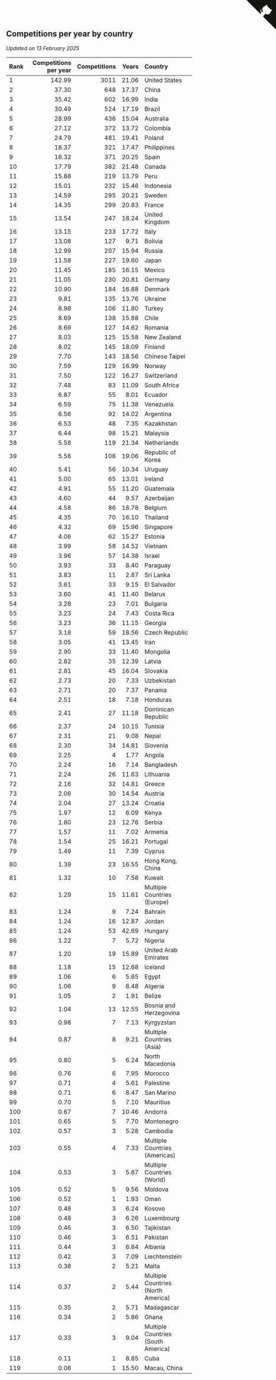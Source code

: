 ## Competitions per year by country

*Updated on 13 February 2025*

| Rank | Competitions per year | Competitions | Years | Country |
| :--- | ---: | ---: | ---: | :--- |
| 1 | 142.99 | 3011 | 21.06 | United States |
| 2 | 37.30 | 648 | 17.37 | China |
| 3 | 35.42 | 602 | 16.99 | India |
| 4 | 30.49 | 524 | 17.19 | Brazil |
| 5 | 28.99 | 436 | 15.04 | Australia |
| 6 | 27.12 | 372 | 13.72 | Colombia |
| 7 | 24.79 | 481 | 19.41 | Poland |
| 8 | 18.37 | 321 | 17.47 | Philippines |
| 9 | 18.32 | 371 | 20.25 | Spain |
| 10 | 17.79 | 382 | 21.48 | Canada |
| 11 | 15.88 | 219 | 13.79 | Peru |
| 12 | 15.01 | 232 | 15.46 | Indonesia |
| 13 | 14.59 | 295 | 20.21 | Sweden |
| 14 | 14.35 | 299 | 20.83 | France |
| 15 | 13.54 | 247 | 18.24 | United Kingdom |
| 16 | 13.15 | 233 | 17.72 | Italy |
| 17 | 13.08 | 127 | 9.71 | Bolivia |
| 18 | 12.99 | 207 | 15.94 | Russia |
| 19 | 11.58 | 227 | 19.60 | Japan |
| 20 | 11.45 | 185 | 16.15 | Mexico |
| 21 | 11.05 | 230 | 20.81 | Germany |
| 22 | 10.90 | 184 | 16.88 | Denmark |
| 23 | 9.81 | 135 | 13.76 | Ukraine |
| 24 | 8.98 | 106 | 11.80 | Turkey |
| 25 | 8.69 | 138 | 15.88 | Chile |
| 26 | 8.69 | 127 | 14.62 | Romania |
| 27 | 8.03 | 125 | 15.58 | New Zealand |
| 28 | 8.02 | 145 | 18.09 | Finland |
| 29 | 7.70 | 143 | 18.56 | Chinese Taipei |
| 30 | 7.59 | 129 | 16.99 | Norway |
| 31 | 7.50 | 122 | 16.27 | Switzerland |
| 32 | 7.48 | 83 | 11.09 | South Africa |
| 33 | 6.87 | 55 | 8.01 | Ecuador |
| 34 | 6.59 | 75 | 11.38 | Venezuela |
| 35 | 6.56 | 92 | 14.02 | Argentina |
| 36 | 6.53 | 48 | 7.35 | Kazakhstan |
| 37 | 6.44 | 98 | 15.21 | Malaysia |
| 38 | 5.58 | 119 | 21.34 | Netherlands |
| 39 | 5.56 | 106 | 19.06 | Republic of Korea |
| 40 | 5.41 | 56 | 10.34 | Uruguay |
| 41 | 5.00 | 65 | 13.01 | Ireland |
| 42 | 4.91 | 55 | 11.20 | Guatemala |
| 43 | 4.60 | 44 | 9.57 | Azerbaijan |
| 44 | 4.58 | 86 | 18.78 | Belgium |
| 45 | 4.35 | 70 | 16.10 | Thailand |
| 46 | 4.32 | 69 | 15.96 | Singapore |
| 47 | 4.06 | 62 | 15.27 | Estonia |
| 48 | 3.99 | 58 | 14.52 | Vietnam |
| 49 | 3.96 | 57 | 14.38 | Israel |
| 50 | 3.93 | 33 | 8.40 | Paraguay |
| 51 | 3.83 | 11 | 2.87 | Sri Lanka |
| 52 | 3.61 | 33 | 9.15 | El Salvador |
| 53 | 3.60 | 41 | 11.40 | Belarus |
| 54 | 3.28 | 23 | 7.01 | Bulgaria |
| 55 | 3.23 | 24 | 7.43 | Costa Rica |
| 56 | 3.23 | 36 | 11.15 | Georgia |
| 57 | 3.18 | 59 | 18.56 | Czech Republic |
| 58 | 3.05 | 41 | 13.45 | Iran |
| 59 | 2.90 | 33 | 11.40 | Mongolia |
| 60 | 2.82 | 35 | 12.39 | Latvia |
| 61 | 2.81 | 45 | 16.04 | Slovakia |
| 62 | 2.73 | 20 | 7.33 | Uzbekistan |
| 63 | 2.71 | 20 | 7.37 | Panama |
| 64 | 2.51 | 18 | 7.18 | Honduras |
| 65 | 2.41 | 27 | 11.18 | Dominican Republic |
| 66 | 2.37 | 24 | 10.15 | Tunisia |
| 67 | 2.31 | 21 | 9.08 | Nepal |
| 68 | 2.30 | 34 | 14.81 | Slovenia |
| 69 | 2.25 | 4 | 1.77 | Angola |
| 70 | 2.24 | 16 | 7.14 | Bangladesh |
| 71 | 2.24 | 26 | 11.63 | Lithuania |
| 72 | 2.16 | 32 | 14.81 | Greece |
| 73 | 2.06 | 30 | 14.54 | Austria |
| 74 | 2.04 | 27 | 13.24 | Croatia |
| 75 | 1.97 | 12 | 6.09 | Kenya |
| 76 | 1.80 | 23 | 12.76 | Serbia |
| 77 | 1.57 | 11 | 7.02 | Armenia |
| 78 | 1.54 | 25 | 16.21 | Portugal |
| 79 | 1.49 | 11 | 7.39 | Cyprus |
| 80 | 1.39 | 23 | 16.55 | Hong Kong, China |
| 81 | 1.32 | 10 | 7.58 | Kuwait |
| 82 | 1.29 | 15 | 11.61 | Multiple Countries (Europe) |
| 83 | 1.24 | 9 | 7.24 | Bahrain |
| 84 | 1.24 | 16 | 12.87 | Jordan |
| 85 | 1.24 | 53 | 42.69 | Hungary |
| 86 | 1.22 | 7 | 5.72 | Nigeria |
| 87 | 1.20 | 19 | 15.89 | United Arab Emirates |
| 88 | 1.18 | 15 | 12.68 | Iceland |
| 89 | 1.06 | 6 | 5.65 | Egypt |
| 90 | 1.06 | 9 | 8.48 | Algeria |
| 91 | 1.05 | 2 | 1.91 | Belize |
| 92 | 1.04 | 13 | 12.55 | Bosnia and Herzegovina |
| 93 | 0.98 | 7 | 7.13 | Kyrgyzstan |
| 94 | 0.87 | 8 | 9.21 | Multiple Countries (Asia) |
| 95 | 0.80 | 5 | 6.24 | North Macedonia |
| 96 | 0.76 | 6 | 7.95 | Morocco |
| 97 | 0.71 | 4 | 5.61 | Palestine |
| 98 | 0.71 | 6 | 8.47 | San Marino |
| 99 | 0.70 | 5 | 7.10 | Mauritius |
| 100 | 0.67 | 7 | 10.46 | Andorra |
| 101 | 0.65 | 5 | 7.70 | Montenegro |
| 102 | 0.57 | 3 | 5.28 | Cambodia |
| 103 | 0.55 | 4 | 7.33 | Multiple Countries (Americas) |
| 104 | 0.53 | 3 | 5.67 | Multiple Countries (World) |
| 105 | 0.52 | 5 | 9.56 | Moldova |
| 106 | 0.52 | 1 | 1.93 | Oman |
| 107 | 0.48 | 3 | 6.24 | Kosovo |
| 108 | 0.48 | 3 | 6.26 | Luxembourg |
| 109 | 0.46 | 3 | 6.50 | Tajikistan |
| 110 | 0.46 | 3 | 6.51 | Pakistan |
| 111 | 0.44 | 3 | 6.84 | Albania |
| 112 | 0.42 | 3 | 7.09 | Liechtenstein |
| 113 | 0.38 | 2 | 5.21 | Malta |
| 114 | 0.37 | 2 | 5.44 | Multiple Countries (North America) |
| 115 | 0.35 | 2 | 5.71 | Madagascar |
| 116 | 0.34 | 2 | 5.86 | Ghana |
| 117 | 0.33 | 3 | 9.04 | Multiple Countries (South America) |
| 118 | 0.11 | 1 | 8.85 | Cuba |
| 119 | 0.06 | 1 | 15.50 | Macau, China |


<a href="https://github.com/JustinTimeCuber/wca_statistics" class="github-corner" aria-label="View source on Github"><svg width="80" height="80" viewBox="0 0 250 250" style="fill:#151513; color:#fff; position: absolute; top: 0; border: 0; right: 0;" aria-hidden="true"><path d="M0,0 L115,115 L130,115 L142,142 L250,250 L250,0 Z"></path><path d="M128.3,109.0 C113.8,99.7 119.0,89.6 119.0,89.6 C122.0,82.7 120.5,78.6 120.5,78.6 C119.2,72.0 123.4,76.3 123.4,76.3 C127.3,80.9 125.5,87.3 125.5,87.3 C122.9,97.6 130.6,101.9 134.4,103.2" fill="currentColor" style="transform-origin: 130px 106px;" class="octo-arm"></path><path d="M115.0,115.0 C114.9,115.1 118.7,116.5 119.8,115.4 L133.7,101.6 C136.9,99.2 139.9,98.4 142.2,98.6 C133.8,88.0 127.5,74.4 143.8,58.0 C148.5,53.4 154.0,51.2 159.7,51.0 C160.3,49.4 163.2,43.6 171.4,40.1 C171.4,40.1 176.1,42.5 178.8,56.2 C183.1,58.6 187.2,61.8 190.9,65.4 C194.5,69.0 197.7,73.2 200.1,77.6 C213.8,80.2 216.3,84.9 216.3,84.9 C212.7,93.1 206.9,96.0 205.4,96.6 C205.1,102.4 203.0,107.8 198.3,112.5 C181.9,128.9 168.3,122.5 157.7,114.1 C157.9,116.9 156.7,120.9 152.7,124.9 L141.0,136.5 C139.8,137.7 141.6,141.9 141.8,141.8 Z" fill="currentColor" class="octo-body"></path></svg></a><style>.github-corner:hover .octo-arm{animation:octocat-wave 560ms ease-in-out}@keyframes octocat-wave{0%,100%{transform:rotate(0)}20%,60%{transform:rotate(-25deg)}40%,80%{transform:rotate(10deg)}}@media (max-width:500px){.github-corner:hover .octo-arm{animation:none}.github-corner .octo-arm{animation:octocat-wave 560ms ease-in-out}}</style>
